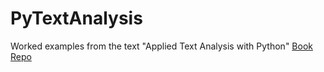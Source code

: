 # PyTextAnalysis

Worked examples from the text "Applied Text Analysis with Python"
<a href="https://github.com/foxbook/atap">Book Repo</a>
